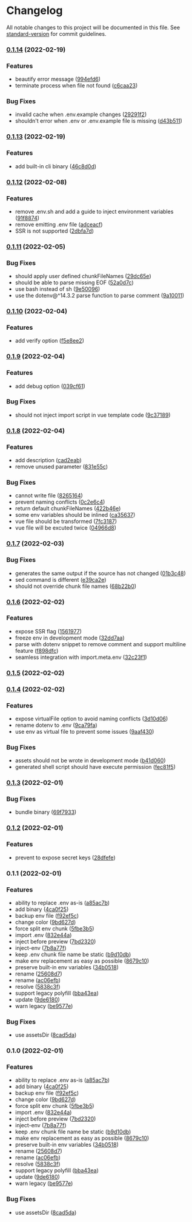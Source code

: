 # Changelog

All notable changes to this project will be documented in this file. See [standard-version](https://github.com/conventional-changelog/standard-version) for commit guidelines.

### [0.1.14](https://github.com/iendeavor/vite-plugin-dotenv/compare/v0.1.13...v0.1.14) (2022-02-19)


### Features

* beautify error message ([994efd6](https://github.com/iendeavor/vite-plugin-dotenv/commit/994efd6d5197e17bc5add80da926cc209b89d911))
* terminate process when file not found ([c6caa23](https://github.com/iendeavor/vite-plugin-dotenv/commit/c6caa230471f2b4bbd0be2758c4a5e81f01e7cbd))


### Bug Fixes

* invalid cache when .env.example changes ([29291f2](https://github.com/iendeavor/vite-plugin-dotenv/commit/29291f27764010d09471f0381ddbdba94ca04638))
* shouldn't error when .env or .env.example file is missing ([d43b511](https://github.com/iendeavor/vite-plugin-dotenv/commit/d43b511af457b9c98816056a075ae4fae1e80f04))

### [0.1.13](https://github.com/iendeavor/vite-plugin-dotenv/compare/v0.1.12...v0.1.13) (2022-02-19)


### Features

* add built-in cli binary ([46c8d0d](https://github.com/iendeavor/vite-plugin-dotenv/commit/46c8d0d6ac0fb025a620bfd5f73f2df094de5b97))

### [0.1.12](https://github.com/iendeavor/vite-plugin-dotenv/compare/v0.1.11...v0.1.12) (2022-02-08)


### Features

* remove .env.sh and add a guide to inject environment variables ([91f8874](https://github.com/iendeavor/vite-plugin-dotenv/commit/91f887490cce5afa2fa1aae83c2bcbbab3e8fd4e))
* remove emitting .env file ([adceacf](https://github.com/iendeavor/vite-plugin-dotenv/commit/adceacfbc19efb52a50f3bccb9344239e8fa09d6))
* SSR is not supported ([2dbfa7d](https://github.com/iendeavor/vite-plugin-dotenv/commit/2dbfa7d1b8cf79f634b68128164510e80bccaee9))

### [0.1.11](https://github.com/iendeavor/vite-plugin-dotenv/compare/v0.1.10...v0.1.11) (2022-02-05)


### Bug Fixes

* should apply user defined chunkFileNames ([29dc65e](https://github.com/iendeavor/vite-plugin-dotenv/commit/29dc65ec629acdb32a3164eef4ac4875f65ca5c6))
* should be able to parse missing EOF ([52a0d7c](https://github.com/iendeavor/vite-plugin-dotenv/commit/52a0d7c52a30c6eff4f7e6b2ce6bc5e70d75f1af))
* use bash instead of sh ([9e50096](https://github.com/iendeavor/vite-plugin-dotenv/commit/9e500962c742147790c95176fbc69073271e6d6e))
* use the dotenv@^14.3.2 parse function to parse comment ([9a10011](https://github.com/iendeavor/vite-plugin-dotenv/commit/9a10011b50eaac82652d36deb0356d74330955c8))

### [0.1.10](https://github.com/iendeavor/vite-plugin-dotenv/compare/v0.1.9...v0.1.10) (2022-02-04)


### Features

* add verify option ([f5e8ee2](https://github.com/iendeavor/vite-plugin-dotenv/commit/f5e8ee26c5e17cf3b2668ad7be2c44d77d11203b))

### [0.1.9](https://github.com/iendeavor/vite-plugin-dotenv/compare/v0.1.8...v0.1.9) (2022-02-04)


### Features

* add debug option ([039cf61](https://github.com/iendeavor/vite-plugin-dotenv/commit/039cf61d6ea309ce5aed2100114b265dccf9f255))


### Bug Fixes

* should not inject import script in vue template code ([9c37189](https://github.com/iendeavor/vite-plugin-dotenv/commit/9c37189a89790c0a1035de88dfcd4583932aa80e))

### [0.1.8](https://github.com/iendeavor/vite-plugin-dotenv/compare/v0.1.7...v0.1.8) (2022-02-04)


### Features

* add description ([cad2eab](https://github.com/iendeavor/vite-plugin-dotenv/commit/cad2eabbeff2b5deec8d936220f33e31b3172924))
* remove unused parameter ([831e55c](https://github.com/iendeavor/vite-plugin-dotenv/commit/831e55c447cf7c83df308476c9fb0d6ea09ecf82))


### Bug Fixes

* cannot write file ([8265164](https://github.com/iendeavor/vite-plugin-dotenv/commit/8265164874182d719c6115da28d48c3d6ea8db6b))
* prevent naming conflicts ([0c2e6c4](https://github.com/iendeavor/vite-plugin-dotenv/commit/0c2e6c4c0cc2806d4196cfef4eb7af32473e9fff))
* return default chunkFileNames ([422b46e](https://github.com/iendeavor/vite-plugin-dotenv/commit/422b46e0f9dc3186cd63ddd44d300ad2518b22e8))
* some env variables should be inlined ([ca35637](https://github.com/iendeavor/vite-plugin-dotenv/commit/ca35637db2e30c270994f2c6bc19a5e9e3946eb9))
* vue file should be transformed ([7fc3187](https://github.com/iendeavor/vite-plugin-dotenv/commit/7fc3187d5da17ac2f503fb17f406f506877123d6))
* vue file will be excuted twice ([04966d8](https://github.com/iendeavor/vite-plugin-dotenv/commit/04966d8b50b37c886db8a3214d75587a541fb749))

### [0.1.7](https://github.com/iendeavor/vite-plugin-dotenv/compare/v0.1.6...v0.1.7) (2022-02-03)


### Bug Fixes

* generates the same output if the source has not changed ([01b3c48](https://github.com/iendeavor/vite-plugin-dotenv/commit/01b3c48d473c96799b163aeed03adb80d92aaa80))
* sed command is different ([e39ca2e](https://github.com/iendeavor/vite-plugin-dotenv/commit/e39ca2e9dee4873b0adbadbd52aa478c5e03a1c4))
* should not override chunk file names ([68b22b0](https://github.com/iendeavor/vite-plugin-dotenv/commit/68b22b0ebf1fb7cd3d87f269f2732ca04c3082bf))

### [0.1.6](https://github.com/iendeavor/vite-plugin-dotenv/compare/v0.1.5...v0.1.6) (2022-02-02)


### Features

* expose SSR flag ([1561977](https://github.com/iendeavor/vite-plugin-dotenv/commit/1561977aca81e12a8b5446263c600edbc664dd2b))
* freeze env in development mode ([32dd7aa](https://github.com/iendeavor/vite-plugin-dotenv/commit/32dd7aa48d968a09b247e73dac210cc9acfd7716))
* parse with dotenv snippet to remove comment and support multiline feature ([f898dfc](https://github.com/iendeavor/vite-plugin-dotenv/commit/f898dfcf56eaad8c88cacd94c4ae9a7eb49ef2f7))
* seamless integration with import.meta.env ([32c23f1](https://github.com/iendeavor/vite-plugin-dotenv/commit/32c23f179eff7252204aac0a011a160e2b00a306))

### [0.1.5](https://github.com/iendeavor/vite-plugin-dotenv/compare/v0.1.4...v0.1.5) (2022-02-02)

### [0.1.4](https://github.com/iendeavor/vite-plugin-dotenv/compare/v0.1.3...v0.1.4) (2022-02-02)


### Features

* expose virtualFile option to avoid naming conflicts ([3d10d06](https://github.com/iendeavor/vite-plugin-dotenv/commit/3d10d06a9f2b72c349c28dbfa74bd1b19ae1145e))
* rename dotenv to .env ([9ca79fa](https://github.com/iendeavor/vite-plugin-dotenv/commit/9ca79fa73d198e64924c0eee42fc567eb658fefb))
* use env as virtual file to prevent some issues ([9aaf430](https://github.com/iendeavor/vite-plugin-dotenv/commit/9aaf43012528624d76f5c7a296c886d77f848aa1))


### Bug Fixes

* assets should not be wrote in development mode ([b41d060](https://github.com/iendeavor/vite-plugin-dotenv/commit/b41d06033fbef6603e465acdc5acb5d994f08afd))
* generated shell script should have execute permission ([fec81f5](https://github.com/iendeavor/vite-plugin-dotenv/commit/fec81f58e196cf851b4eba6be39d54474dacd026))

### [0.1.3](https://github.com/iendeavor/vite-plugin-dotenv/compare/v0.1.2...v0.1.3) (2022-02-01)


### Bug Fixes

* bundle binary ([69f7933](https://github.com/iendeavor/vite-plugin-dotenv/commit/69f79331ba59daad33f72c3db880e8802d66caf6))

### [0.1.2](https://github.com/iendeavor/vite-plugin-dotenv/compare/v0.1.1...v0.1.2) (2022-02-01)


### Features

* prevent to expose secret keys ([28dfefe](https://github.com/iendeavor/vite-plugin-dotenv/commit/28dfefea0ce754b0d709f58b710ad5b323a0c75b))

### 0.1.1 (2022-02-01)


### Features

* ability to replace .env as-is ([a85ac7b](https://github.com/iendeavor/vite-plugin-dotenv/commit/a85ac7b725ce245166fdb9b41c11645805ac254e))
* add binary ([4ca0f25](https://github.com/iendeavor/vite-plugin-dotenv/commit/4ca0f251f6fa187b361b4aeb4870523f0f0b6b2d))
* backup env file ([f92ef5c](https://github.com/iendeavor/vite-plugin-dotenv/commit/f92ef5c632a5d90ef3ac13ab5f6647b770154235))
* change color ([9bd627d](https://github.com/iendeavor/vite-plugin-dotenv/commit/9bd627dba685d73ebb460c7dd8702edcf5999392))
* force split env chunk ([5fbe3b5](https://github.com/iendeavor/vite-plugin-dotenv/commit/5fbe3b56b971e378c6940ba5dfeec443b8d1dfd9))
* import .env ([832e44a](https://github.com/iendeavor/vite-plugin-dotenv/commit/832e44a57f5796d3b80647da1d2862afdf3fb036))
* inject before preview ([7bd2320](https://github.com/iendeavor/vite-plugin-dotenv/commit/7bd23204c14b8fb6d403b23213f0bb1c2c737df9))
* inject-env ([7b8a77f](https://github.com/iendeavor/vite-plugin-dotenv/commit/7b8a77fd75939196c6493ad2761b42dea628ffdc))
* keep .env chunk file name be static ([b9d10db](https://github.com/iendeavor/vite-plugin-dotenv/commit/b9d10db78376c350bad2a62b0fc49089c9d70785))
* make env replacement as easy as possible ([8679c10](https://github.com/iendeavor/vite-plugin-dotenv/commit/8679c1074b07b9130d71afd5cf1491b4ebebce89))
* preserve built-in env variables ([34b0518](https://github.com/iendeavor/vite-plugin-dotenv/commit/34b0518576d5bdb4ead1d73fc3d3335b0ac38695))
* rename ([25608d7](https://github.com/iendeavor/vite-plugin-dotenv/commit/25608d73710fa8c0a0d0fcb0874a705a092bc39a))
* rename ([ac06efb](https://github.com/iendeavor/vite-plugin-dotenv/commit/ac06efbb062f6a663fc092910e52759522de626f))
* resolve ([5838c3f](https://github.com/iendeavor/vite-plugin-dotenv/commit/5838c3fdd83e3f31c42c9943bab5230c6db7e2ca))
* support legacy polyfill ([bba43ea](https://github.com/iendeavor/vite-plugin-dotenv/commit/bba43ea569680ad3455cf8ebde1473d74365bf36))
* update ([9de6180](https://github.com/iendeavor/vite-plugin-dotenv/commit/9de6180f72c65be99b0911914c8d2ac5ff2ed684))
* warn legacy ([be9577e](https://github.com/iendeavor/vite-plugin-dotenv/commit/be9577ee948ddd23a255fc5c6296950629ce40b0))


### Bug Fixes

* use assetsDir ([8cad5da](https://github.com/iendeavor/vite-plugin-dotenv/commit/8cad5da2dfbb410244812a108df4d7c323496715))

### 0.1.0 (2022-02-01)


### Features

* ability to replace .env as-is ([a85ac7b](https://github.com/iendeavor/vite-plugin-dotenv/commit/a85ac7b725ce245166fdb9b41c11645805ac254e))
* add binary ([4ca0f25](https://github.com/iendeavor/vite-plugin-dotenv/commit/4ca0f251f6fa187b361b4aeb4870523f0f0b6b2d))
* backup env file ([f92ef5c](https://github.com/iendeavor/vite-plugin-dotenv/commit/f92ef5c632a5d90ef3ac13ab5f6647b770154235))
* change color ([9bd627d](https://github.com/iendeavor/vite-plugin-dotenv/commit/9bd627dba685d73ebb460c7dd8702edcf5999392))
* force split env chunk ([5fbe3b5](https://github.com/iendeavor/vite-plugin-dotenv/commit/5fbe3b56b971e378c6940ba5dfeec443b8d1dfd9))
* import .env ([832e44a](https://github.com/iendeavor/vite-plugin-dotenv/commit/832e44a57f5796d3b80647da1d2862afdf3fb036))
* inject before preview ([7bd2320](https://github.com/iendeavor/vite-plugin-dotenv/commit/7bd23204c14b8fb6d403b23213f0bb1c2c737df9))
* inject-env ([7b8a77f](https://github.com/iendeavor/vite-plugin-dotenv/commit/7b8a77fd75939196c6493ad2761b42dea628ffdc))
* keep .env chunk file name be static ([b9d10db](https://github.com/iendeavor/vite-plugin-dotenv/commit/b9d10db78376c350bad2a62b0fc49089c9d70785))
* make env replacement as easy as possible ([8679c10](https://github.com/iendeavor/vite-plugin-dotenv/commit/8679c1074b07b9130d71afd5cf1491b4ebebce89))
* preserve built-in env variables ([34b0518](https://github.com/iendeavor/vite-plugin-dotenv/commit/34b0518576d5bdb4ead1d73fc3d3335b0ac38695))
* rename ([25608d7](https://github.com/iendeavor/vite-plugin-dotenv/commit/25608d73710fa8c0a0d0fcb0874a705a092bc39a))
* rename ([ac06efb](https://github.com/iendeavor/vite-plugin-dotenv/commit/ac06efbb062f6a663fc092910e52759522de626f))
* resolve ([5838c3f](https://github.com/iendeavor/vite-plugin-dotenv/commit/5838c3fdd83e3f31c42c9943bab5230c6db7e2ca))
* support legacy polyfill ([bba43ea](https://github.com/iendeavor/vite-plugin-dotenv/commit/bba43ea569680ad3455cf8ebde1473d74365bf36))
* update ([9de6180](https://github.com/iendeavor/vite-plugin-dotenv/commit/9de6180f72c65be99b0911914c8d2ac5ff2ed684))
* warn legacy ([be9577e](https://github.com/iendeavor/vite-plugin-dotenv/commit/be9577ee948ddd23a255fc5c6296950629ce40b0))


### Bug Fixes

* use assetsDir ([8cad5da](https://github.com/iendeavor/vite-plugin-dotenv/commit/8cad5da2dfbb410244812a108df4d7c323496715))
